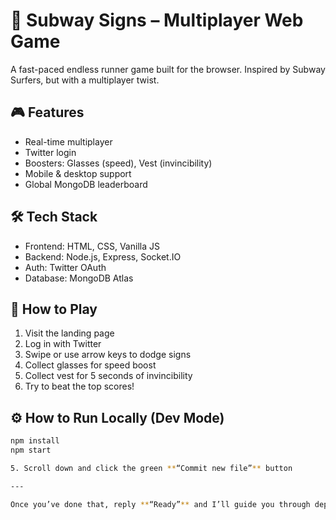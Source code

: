 # 🚨 Subway Signs – Multiplayer Web Game

A fast-paced endless runner game built for the browser. Inspired by Subway Surfers, but with a multiplayer twist.

## 🎮 Features
- Real-time multiplayer
- Twitter login
- Boosters: Glasses (speed), Vest (invincibility)
- Mobile & desktop support
- Global MongoDB leaderboard

## 🛠️ Tech Stack
- Frontend: HTML, CSS, Vanilla JS
- Backend: Node.js, Express, Socket.IO
- Auth: Twitter OAuth
- Database: MongoDB Atlas

## 🔗 How to Play
1. Visit the landing page
2. Log in with Twitter
3. Swipe or use arrow keys to dodge signs
4. Collect glasses for speed boost
5. Collect vest for 5 seconds of invincibility
6. Try to beat the top scores!

## ⚙️ How to Run Locally (Dev Mode)
```bash
npm install
npm start

5. Scroll down and click the green **“Commit new file”** button

---

Once you’ve done that, reply **“Ready”** and I’ll guide you through deploying your backend on **Railway** 🚂
